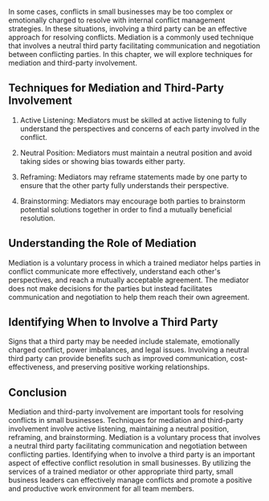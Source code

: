 
In some cases, conflicts in small businesses may be too complex or emotionally charged to resolve with internal conflict management strategies. In these situations, involving a third party can be an effective approach for resolving conflicts. Mediation is a commonly used technique that involves a neutral third party facilitating communication and negotiation between conflicting parties. In this chapter, we will explore techniques for mediation and third-party involvement.

Techniques for Mediation and Third-Party Involvement
----------------------------------------------------

1. Active Listening: Mediators must be skilled at active listening to fully understand the perspectives and concerns of each party involved in the conflict.

2. Neutral Position: Mediators must maintain a neutral position and avoid taking sides or showing bias towards either party.

3. Reframing: Mediators may reframe statements made by one party to ensure that the other party fully understands their perspective.

4. Brainstorming: Mediators may encourage both parties to brainstorm potential solutions together in order to find a mutually beneficial resolution.

Understanding the Role of Mediation
-----------------------------------

Mediation is a voluntary process in which a trained mediator helps parties in conflict communicate more effectively, understand each other's perspectives, and reach a mutually acceptable agreement. The mediator does not make decisions for the parties but instead facilitates communication and negotiation to help them reach their own agreement.

Identifying When to Involve a Third Party
-----------------------------------------

Signs that a third party may be needed include stalemate, emotionally charged conflict, power imbalances, and legal issues. Involving a neutral third party can provide benefits such as improved communication, cost-effectiveness, and preserving positive working relationships.

Conclusion
----------

Mediation and third-party involvement are important tools for resolving conflicts in small businesses. Techniques for mediation and third-party involvement involve active listening, maintaining a neutral position, reframing, and brainstorming. Mediation is a voluntary process that involves a neutral third party facilitating communication and negotiation between conflicting parties. Identifying when to involve a third party is an important aspect of effective conflict resolution in small businesses. By utilizing the services of a trained mediator or other appropriate third party, small business leaders can effectively manage conflicts and promote a positive and productive work environment for all team members.
